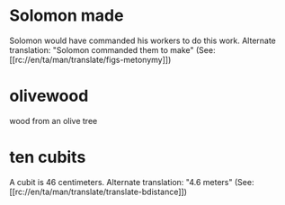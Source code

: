 # Solomon made

Solomon would have commanded his workers to do this work. Alternate translation: "Solomon commanded them to make" (See: [[rc://en/ta/man/translate/figs-metonymy]])

# olivewood

wood from an olive tree

# ten cubits

A cubit is 46 centimeters. Alternate translation: "4.6 meters" (See: [[rc://en/ta/man/translate/translate-bdistance]])

